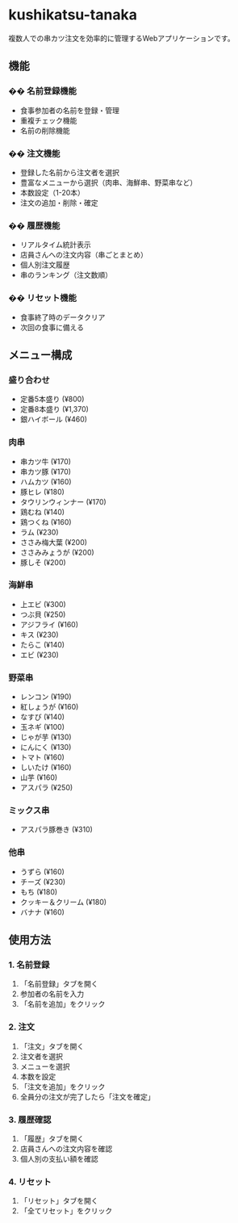 # kushikatsu-tanaka
複数人での串カツ注文を効率的に管理するWebアプリケーションです。

## 機能

### ��️ 名前登録機能
- 食事参加者の名前を登録・管理
- 重複チェック機能
- 名前の削除機能

### �� 注文機能
- 登録した名前から注文者を選択
- 豊富なメニューから選択（肉串、海鮮串、野菜串など）
- 本数設定（1-20本）
- 注文の追加・削除・確定

### �� 履歴機能
- リアルタイム統計表示
- 店員さんへの注文内容（串ごとまとめ）
- 個人別注文履歴
- 串のランキング（注文数順）

### �� リセット機能
- 食事終了時のデータクリア
- 次回の食事に備える

## メニュー構成

### 盛り合わせ
- 定番5本盛り (¥800)
- 定番8本盛り (¥1,370)
- 銀ハイボール (¥460)

### 肉串
- 串カツ牛 (¥170)
- 串カツ豚 (¥170)
- ハムカツ (¥160)
- 豚ヒレ (¥180)
- タウリンウィンナー (¥170)
- 鶏むね (¥140)
- 鶏つくね (¥160)
- ラム (¥230)
- ささみ梅大葉 (¥200)
- ささみみょうが (¥200)
- 豚しそ (¥200)

### 海鮮串
- 上エビ (¥300)
- つぶ貝 (¥250)
- アジフライ (¥160)
- キス (¥230)
- たらこ (¥140)
- エビ (¥230)

### 野菜串
- レンコン (¥190)
- 紅しょうが (¥160)
- なすび (¥140)
- 玉ネギ (¥100)
- じゃが芋 (¥130)
- にんにく (¥130)
- トマト (¥160)
- しいたけ (¥160)
- 山芋 (¥160)
- アスパラ (¥250)

### ミックス串
- アスパラ豚巻き (¥310)

### 他串
- うずら (¥160)
- チーズ (¥230)
- もち (¥180)
- クッキー＆クリーム (¥180)
- バナナ (¥160)

## 使用方法

### 1. 名前登録
1. 「名前登録」タブを開く
2. 参加者の名前を入力
3. 「名前を追加」をクリック

### 2. 注文
1. 「注文」タブを開く
2. 注文者を選択
3. メニューを選択
4. 本数を設定
5. 「注文を追加」をクリック
6. 全員分の注文が完了したら「注文を確定」

### 3. 履歴確認
1. 「履歴」タブを開く
2. 店員さんへの注文内容を確認
3. 個人別の支払い額を確認

### 4. リセット
1. 「リセット」タブを開く
2. 「全てリセット」をクリック
